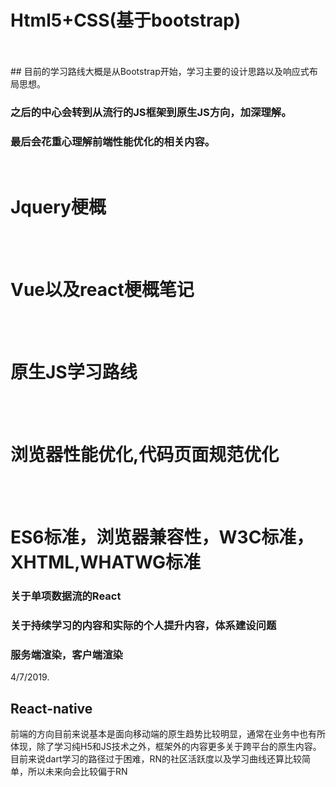 ﻿# Html5+CSS(基于bootstrap)
<br> 
<br> 
## 目前的学习路线大概是从Bootstrap开始，学习主要的设计思路以及响应式布局思想。

### 之后的中心会转到从流行的JS框架到原生JS方向，加深理解。

### 最后会花重心理解前端性能优化的相关内容。
<br> 

# Jquery梗概
<br> 
<br> 

# Vue以及react梗概笔记
<br> 
<br> 

# 原生JS学习路线
<br> 
<br> 

# 浏览器性能优化,代码页面规范优化
<br> 
<br> 

# ES6标准，浏览器兼容性，W3C标准，XHTML,WHATWG标准

### 关于单项数据流的React

### 关于持续学习的内容和实际的个人提升内容，体系建设问题

### 服务端渲染，客户端渲染
4/7/2019.
## React-native
前端的方向目前来说基本是面向移动端的原生趋势比较明显，通常在业务中也有所体现，除了学习纯H5和JS技术之外，框架外的内容更多关于跨平台的原生内容。
目前来说dart学习的路径过于困难，RN的社区活跃度以及学习曲线还算比较简单，所以未来向会比较偏于RN

